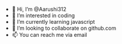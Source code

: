 - 👋 Hi, I’m @Aarushi312
- 👀 I’m interested in coding
- 🌱 I’m currently learning javascript
- 💞️ I’m looking to collaborate on github.com
- 📫 You can reach me via email

<!---
Aarushi312/Aarushi312 is a ✨ special ✨ repository because its `README.md` (this file) appears on your GitHub profile.
You can click the Preview link to take a look at your changes.
--->
